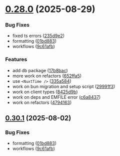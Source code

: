 # [0.28.0](https://github.com/Dino-Kupinic/tourney/compare/v0.27.9...v0.28.0) (2025-08-29)


### Bug Fixes

* fixed ts errors ([235d9e2](https://github.com/Dino-Kupinic/tourney/commit/235d9e29fb6cce12f6a44b48d40fa75db57246d6))
* formatting ([01bd883](https://github.com/Dino-Kupinic/tourney/commit/01bd8836c40892154bfefab2fb62c5b812dd41ec))
* workflows ([9c61afb](https://github.com/Dino-Kupinic/tourney/commit/9c61afbad0d90355057b27f00aa649ff4da01cb3))


### Features

* add db package ([17b8bac](https://github.com/Dino-Kupinic/tourney/commit/17b8bac1050969c39fffb24d42daa8d0338614ee))
* more work on refactors ([652ffa5](https://github.com/Dino-Kupinic/tourney/commit/652ffa5f9cc01ef47ae03cc9d3f2a10bc9a58b9e))
* use `<NuxtTime />` ([335a584](https://github.com/Dino-Kupinic/tourney/commit/335a584ce69cb12f7ead33dc6d58ab4e64d6b177))
* work on bun migration and setup script ([29991f3](https://github.com/Dino-Kupinic/tourney/commit/29991f3ff4209fd0ea619199d20690a75cefb62b))
* work on client types ([8425d9b](https://github.com/Dino-Kupinic/tourney/commit/8425d9b43660c0e4efe71b6e959563aa6e572673))
* work on deps and EMFILE error ([c6a8437](https://github.com/Dino-Kupinic/tourney/commit/c6a84374d5409c2c7298047706bc664cdf77fdb6))
* work on refactors ([4794163](https://github.com/Dino-Kupinic/tourney/commit/4794163ec5abe186ca2308535c24117182fe044f))

## [0.30.1](https://github.com/HTL-Steyr/tourney/compare/v0.30.0...v0.30.1) (2025-08-02)


### Bug Fixes

* formatting ([01bd883](https://github.com/HTL-Steyr/tourney/commit/01bd8836c40892154bfefab2fb62c5b812dd41ec))
* workflows ([9c61afb](https://github.com/HTL-Steyr/tourney/commit/9c61afbad0d90355057b27f00aa649ff4da01cb3))
